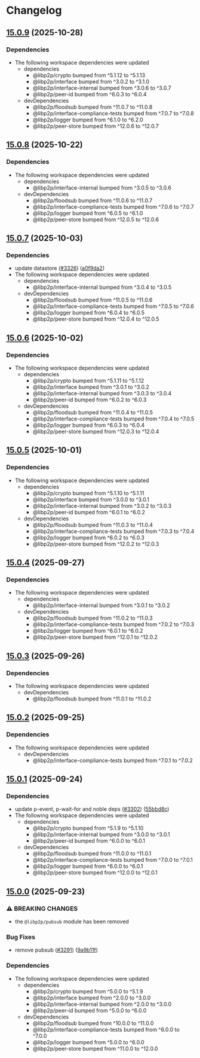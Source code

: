 # Changelog

## [15.0.9](https://github.com/libp2p/js-libp2p/compare/gossipsub-v15.0.8...gossipsub-v15.0.9) (2025-10-28)


### Dependencies

* The following workspace dependencies were updated
  * dependencies
    * @libp2p/crypto bumped from ^5.1.12 to ^5.1.13
    * @libp2p/interface bumped from ^3.0.2 to ^3.1.0
    * @libp2p/interface-internal bumped from ^3.0.6 to ^3.0.7
    * @libp2p/peer-id bumped from ^6.0.3 to ^6.0.4
  * devDependencies
    * @libp2p/floodsub bumped from ^11.0.7 to ^11.0.8
    * @libp2p/interface-compliance-tests bumped from ^7.0.7 to ^7.0.8
    * @libp2p/logger bumped from ^6.1.0 to ^6.2.0
    * @libp2p/peer-store bumped from ^12.0.6 to ^12.0.7

## [15.0.8](https://github.com/libp2p/js-libp2p/compare/gossipsub-v15.0.7...gossipsub-v15.0.8) (2025-10-22)


### Dependencies

* The following workspace dependencies were updated
  * dependencies
    * @libp2p/interface-internal bumped from ^3.0.5 to ^3.0.6
  * devDependencies
    * @libp2p/floodsub bumped from ^11.0.6 to ^11.0.7
    * @libp2p/interface-compliance-tests bumped from ^7.0.6 to ^7.0.7
    * @libp2p/logger bumped from ^6.0.5 to ^6.1.0
    * @libp2p/peer-store bumped from ^12.0.5 to ^12.0.6

## [15.0.7](https://github.com/libp2p/js-libp2p/compare/gossipsub-v15.0.6...gossipsub-v15.0.7) (2025-10-03)


### Dependencies

* update datastore ([#3326](https://github.com/libp2p/js-libp2p/issues/3326)) ([a0f9da2](https://github.com/libp2p/js-libp2p/commit/a0f9da212fcc8ac8d21da835e87c9225ae138fdd))
* The following workspace dependencies were updated
  * dependencies
    * @libp2p/interface-internal bumped from ^3.0.4 to ^3.0.5
  * devDependencies
    * @libp2p/floodsub bumped from ^11.0.5 to ^11.0.6
    * @libp2p/interface-compliance-tests bumped from ^7.0.5 to ^7.0.6
    * @libp2p/logger bumped from ^6.0.4 to ^6.0.5
    * @libp2p/peer-store bumped from ^12.0.4 to ^12.0.5

## [15.0.6](https://github.com/libp2p/js-libp2p/compare/gossipsub-v15.0.5...gossipsub-v15.0.6) (2025-10-02)


### Dependencies

* The following workspace dependencies were updated
  * dependencies
    * @libp2p/crypto bumped from ^5.1.11 to ^5.1.12
    * @libp2p/interface bumped from ^3.0.1 to ^3.0.2
    * @libp2p/interface-internal bumped from ^3.0.3 to ^3.0.4
    * @libp2p/peer-id bumped from ^6.0.2 to ^6.0.3
  * devDependencies
    * @libp2p/floodsub bumped from ^11.0.4 to ^11.0.5
    * @libp2p/interface-compliance-tests bumped from ^7.0.4 to ^7.0.5
    * @libp2p/logger bumped from ^6.0.3 to ^6.0.4
    * @libp2p/peer-store bumped from ^12.0.3 to ^12.0.4

## [15.0.5](https://github.com/libp2p/js-libp2p/compare/gossipsub-v15.0.4...gossipsub-v15.0.5) (2025-10-01)


### Dependencies

* The following workspace dependencies were updated
  * dependencies
    * @libp2p/crypto bumped from ^5.1.10 to ^5.1.11
    * @libp2p/interface bumped from ^3.0.0 to ^3.0.1
    * @libp2p/interface-internal bumped from ^3.0.2 to ^3.0.3
    * @libp2p/peer-id bumped from ^6.0.1 to ^6.0.2
  * devDependencies
    * @libp2p/floodsub bumped from ^11.0.3 to ^11.0.4
    * @libp2p/interface-compliance-tests bumped from ^7.0.3 to ^7.0.4
    * @libp2p/logger bumped from ^6.0.2 to ^6.0.3
    * @libp2p/peer-store bumped from ^12.0.2 to ^12.0.3

## [15.0.4](https://github.com/libp2p/js-libp2p/compare/gossipsub-v15.0.3...gossipsub-v15.0.4) (2025-09-27)


### Dependencies

* The following workspace dependencies were updated
  * dependencies
    * @libp2p/interface-internal bumped from ^3.0.1 to ^3.0.2
  * devDependencies
    * @libp2p/floodsub bumped from ^11.0.2 to ^11.0.3
    * @libp2p/interface-compliance-tests bumped from ^7.0.2 to ^7.0.3
    * @libp2p/logger bumped from ^6.0.1 to ^6.0.2
    * @libp2p/peer-store bumped from ^12.0.1 to ^12.0.2

## [15.0.3](https://github.com/libp2p/js-libp2p/compare/gossipsub-v15.0.2...gossipsub-v15.0.3) (2025-09-26)


### Dependencies

* The following workspace dependencies were updated
  * devDependencies
    * @libp2p/floodsub bumped from ^11.0.1 to ^11.0.2

## [15.0.2](https://github.com/libp2p/js-libp2p/compare/gossipsub-v15.0.1...gossipsub-v15.0.2) (2025-09-25)


### Dependencies

* The following workspace dependencies were updated
  * devDependencies
    * @libp2p/interface-compliance-tests bumped from ^7.0.1 to ^7.0.2

## [15.0.1](https://github.com/libp2p/js-libp2p/compare/gossipsub-v15.0.0...gossipsub-v15.0.1) (2025-09-24)


### Dependencies

* update p-event, p-wait-for and noble deps ([#3302](https://github.com/libp2p/js-libp2p/issues/3302)) ([55bbd8c](https://github.com/libp2p/js-libp2p/commit/55bbd8cde12fe1c05e8d264e6e2406ca9fe2f044))
* The following workspace dependencies were updated
  * dependencies
    * @libp2p/crypto bumped from ^5.1.9 to ^5.1.10
    * @libp2p/interface-internal bumped from ^3.0.0 to ^3.0.1
    * @libp2p/peer-id bumped from ^6.0.0 to ^6.0.1
  * devDependencies
    * @libp2p/floodsub bumped from ^11.0.0 to ^11.0.1
    * @libp2p/interface-compliance-tests bumped from ^7.0.0 to ^7.0.1
    * @libp2p/logger bumped from ^6.0.0 to ^6.0.1
    * @libp2p/peer-store bumped from ^12.0.0 to ^12.0.1

## [15.0.0](https://github.com/libp2p/js-libp2p/compare/gossipsub-v14.1.1...gossipsub-v15.0.0) (2025-09-23)


### ⚠ BREAKING CHANGES

* the `@libp2p/pubsub` module has been removed

### Bug Fixes

* remove pubsub ([#3291](https://github.com/libp2p/js-libp2p/issues/3291)) ([9a9b11f](https://github.com/libp2p/js-libp2p/commit/9a9b11fd44cf91a67a85805882e210ab1bff7ef2))


### Dependencies

* The following workspace dependencies were updated
  * dependencies
    * @libp2p/crypto bumped from ^5.0.0 to ^5.1.9
    * @libp2p/interface bumped from ^2.0.0 to ^3.0.0
    * @libp2p/interface-internal bumped from ^2.0.0 to ^3.0.0
    * @libp2p/peer-id bumped from ^5.0.0 to ^6.0.0
  * devDependencies
    * @libp2p/floodsub bumped from ^10.0.0 to ^11.0.0
    * @libp2p/interface-compliance-tests bumped from ^6.0.0 to ^7.0.0
    * @libp2p/logger bumped from ^5.0.0 to ^6.0.0
    * @libp2p/peer-store bumped from ^11.0.0 to ^12.0.0
